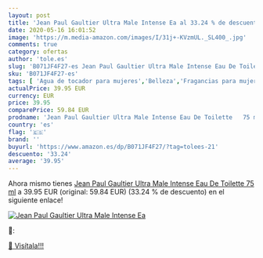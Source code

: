 ```yaml
---
layout: post
title: 'Jean Paul Gaultier Ultra Male Intense Ea al 33.24 % de descuento'
date: 2020-05-16 16:01:52
image: 'https://m.media-amazon.com/images/I/31j+-KVzmUL._SL400_.jpg'
comments: true
category: ofertas
author: 'tole.es'
slug: 'B071JF4F27-es Jean Paul Gaultier Ultra Male Intense Eau De Toilette 75 ml'
sku: 'B071JF4F27-es'
tags: [ 'Agua de tocador para mujeres','Belleza','Fragancias para mujeres','Instrumentos de percusión para niños','Instrumentos musicales para niños','Juguetes','Juguetes y juegos','Perfumes y fragancias','Productos para el cuidado de la piel','Sets y juegos para el cuidado de la piel','de','eau','toilette', ]
actualPrice: 39.95 EUR
currency: EUR
price: 39.95
comparePrice: 59.84 EUR
prodname: 'Jean Paul Gaultier Ultra Male Intense Eau De Toilette   75 ml'
country: 'es'
flag: '🇪🇸'
brand: ''
buyurl: 'https://www.amazon.es/dp/B071JF4F27/?tag=tolees-21'
descuento: '33.24'
average: '39.95'
---
```


Ahora mismo tienes [Jean Paul Gaultier Ultra Male Intense Eau De Toilette   75 ml](https://www.amazon.es/dp/B071JF4F27/?tag=tolees-21) a 39.95 EUR (original: 59.84 EUR) (33.24 %  de descuento) en el siguiente enlace!

[![Jean Paul Gaultier Ultra Male Intense Ea](https://m.media-amazon.com/images/I/31j+-KVzmUL._SL400_.jpg)](https://www.amazon.es/dp/B071JF4F27/?tag=tolees-21)

🔎:


[🛒 Visítala!!!](https://www.amazon.es/dp/B071JF4F27/?tag=tolees-21)
